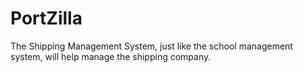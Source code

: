 PortZilla
=========

The Shipping Management System, just like the school management system, will help manage the shipping company.